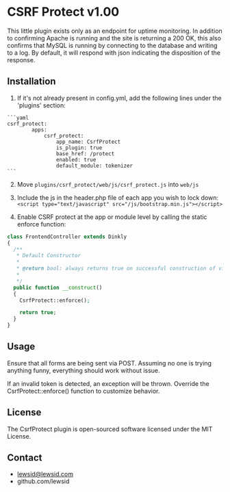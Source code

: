 CSRF Protect v1.00
==================

This little plugin exists only as an endpoint for uptime monitoring. In addition to confirming Apache is running
and the site is returning a 200 OK, this also confirms that MySQL is running by connecting to the database and 
writing to a log. By default, it will respond with json indicating the disposition of the response.


Installation
------------

  1. If it's not already present in config.yml, add the following lines under the 'plugins' section:

    ```yaml
    csrf_protect:
            apps:
                csrf_protect:
                    app_name: CsrfProtect
                    is_plugin: true
                    base_href: /protect
                    enabled: true
                    default_module: tokenizer
    ```

  2. Move `plugins/csrf_protect/web/js/csrf_protect.js` into `web/js`

  3. Include the js in the header.php file of each app you wish to lock down: `<script type="text/javascript" src="/js/bootstrap.min.js"></script>`

  4. Enable CSRF protect at the app or module level by calling the static enforce function: 

  ```php
  class FrontendController extends Dinkly
  {
    /**
     * Default Constructor
     * 
     * @return bool: always returns true on successful construction of view
     * 
     */
    public function __construct()
    {
      CsrfProtect::enforce();

      return true;
    }
  }
  ```

Usage
-----

Ensure that all forms are being sent via POST. Assuming no one is trying anything funny, everything should work without issue.

If an invalid token is detected, an exception will be thrown. Override the CsrfProtect::enforce() function to customize behavior.


License
-------

The CsrfProtect plugin is open-sourced software licensed under the MIT License.


Contact
-------

  - lewsid@lewsid.com
  - github.com/lewsid
